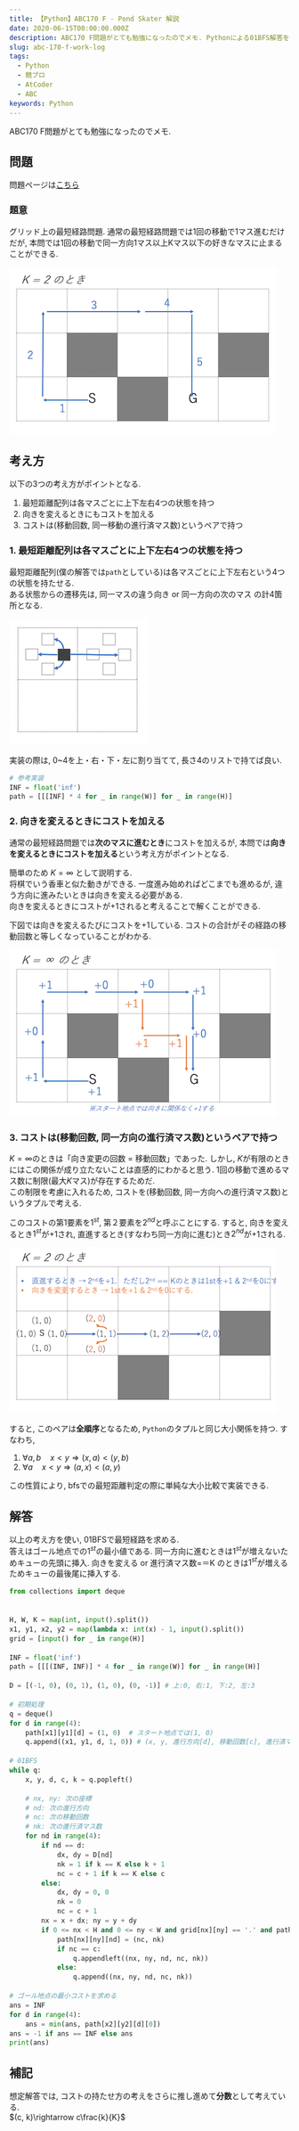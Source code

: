 ```yaml
---
title: 【Python】ABC170 F - Pond Skater 解説
date: 2020-06-15T00:00:00.000Z
description: ABC170 F問題がとても勉強になったのでメモ. Pythonによる01BFS解答を説明しています.
slug: abc-170-f-work-log
tags: 
  - Python
  - 競プロ
  - AtCoder
  - ABC
keywords: Python
---
```


ABC170 F問題がとても勉強になったのでメモ.

## 問題
問題ページは[こちら](https://atcoder.jp/contests/abc170/tasks/abc170_f)

### 題意
グリッド上の最短経路問題. 
通常の最短経路問題では1回の移動で1マス進むだけだが, 本問では1回の移動で同一方向1マス以上Kマス以下の好きなマスに止まることができる.  

![ABC170-F-1](ABC170-F-1.png)

## 考え方
以下の3つの考え方がポイントとなる.
1. 最短距離配列は各マスごとに上下左右4つの状態を持つ
2. 向きを変えるときにもコストを加える
3. コストは(移動回数, 同一移動の進行済マス数)というペアで持つ


### 1. 最短距離配列は各マスごとに上下左右4つの状態を持つ
最短距離配列(僕の解答では`path`としている)は各マスごとに上下左右という4つの状態を持たせる.  
ある状態からの遷移先は, 同一マスの違う向き or 同一方向の次のマス の計4箇所となる.

![ABC170-F-2](ABC170-F-2.png)

実装の際は, 0~4を上・右・下・左に割り当てて, 長さ4のリストで持てば良い.
```python
# 参考実装
INF = float('inf')
path = [[[INF] * 4 for _ in range(W)] for _ in range(H)]
```

### 2. 向きを変えるときにコストを加える
通常の最短経路問題では**次のマスに進むとき**にコストを加えるが, 本問では**向きを変えるときにコストを加える**という考え方がポイントとなる.  

簡単のため $K = \infty$ として説明する.  
将棋でいう香車と似た動きができる. 一度進み始めればどこまでも進めるが, 違う方向に進みたいときは向きを変える必要がある.  
向きを変えるときにコストが$+1$されると考えることで解くことができる.

下図では向きを変えるたびにコストを+1している. コストの合計がその経路の移動回数と等しくなっていることがわかる.

![ABC170-F-3](ABC170-F-3.png)

### 3. コストは(移動回数, 同一方向の進行済マス数)というペアで持つ
$K = \infty$のときは「向き変更の回数 = 移動回数」であった. しかし, $K$が有限のときにはこの関係が成り立たないことは直感的にわかると思う. 1回の移動で進めるマス数に制限(最大$K$マス)が存在するためだ.  
この制限を考慮に入れるため, コストを(移動回数, 同一方向への進行済マス数)というタプルで考える.

このコストの第1要素を$1^{st}$, 第２要素を$2^{nd}$と呼ぶことにする.
すると, 向きを変えるとき$1^{st}$が$+1$され, 直進するとき(すなわち同一方向に進む)とき$2^{nd}$が$+1$される.

![ABC170-F-4](ABC170-F-4.png)

すると, このペアは**全順序**となるため, `Python`のタプルと同じ大小関係を持つ. すなわち,
  1. $\forall a,b\quad x < y \Rightarrow(x, a)<(y, b)$
  2. $\forall a\quad x < y \Rightarrow(a, x)<(a, y)$

この性質により, bfsでの最短距離判定の際に単純な大小比較で実装できる.

## 解答
以上の考え方を使い, 01BFSで最短経路を求める.  
答えはゴール地点での$1^{st}$の最小値である. 同一方向に進むときは$1^{st}$が増えないためキューの先頭に挿入. 向きを変える or 進行済マス数=＝K のときは$1^{st}$が増えるためキューの最後尾に挿入する.

```python
from collections import deque


H, W, K = map(int, input().split())
x1, y1, x2, y2 = map(lambda x: int(x) - 1, input().split())
grid = [input() for _ in range(H)]

INF = float('inf')
path = [[[(INF, INF)] * 4 for _ in range(W)] for _ in range(H)]

D = [(-1, 0), (0, 1), (1, 0), (0, -1)] # 上:0, 右:1, 下:2, 左:3

# 初期処理
q = deque()
for d in range(4):
    path[x1][y1][d] = (1, 0)  # スタート地点では(1, 0)
    q.append((x1, y1, d, 1, 0)) # (x, y, 進行方向[d], 移動回数[c], 進行済マス数[k])

# 01BFS
while q:
    x, y, d, c, k = q.popleft()

    # nx, ny: 次の座標
    # nd: 次の進行方向
    # nc: 次の移動回数
    # nk: 次の進行済マス数
    for nd in range(4):
        if nd == d:
            dx, dy = D[nd]
            nk = 1 if k == K else k + 1
            nc = c + 1 if k == K else c
        else:
            dx, dy = 0, 0
            nk = 0
            nc = c + 1
        nx = x + dx; ny = y + dy
        if 0 <= nx < H and 0 <= ny < W and grid[nx][ny] == '.' and path[nx][ny][nd] > (nc, nk):
            path[nx][ny][nd] = (nc, nk)
            if nc == c:
                q.appendleft((nx, ny, nd, nc, nk))
            else:
                q.append((nx, ny, nd, nc, nk))

# ゴール地点の最小コストを求める
ans = INF
for d in range(4):
    ans = min(ans, path[x2][y2][d][0])
ans = -1 if ans == INF else ans
print(ans)
```

## 補記
想定解答では, コストの持たせ方の考えをさらに推し進めて**分数**として考えている.  
$(c, k)\rightarrow c\frac{k}{K}$
